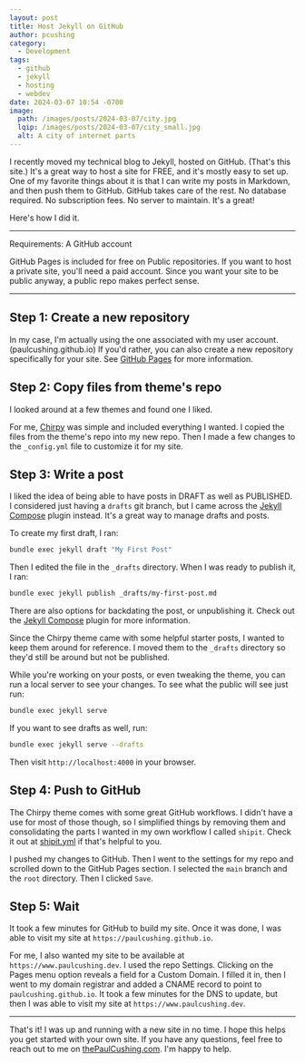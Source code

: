 ```yaml
---
layout: post
title: Host Jekyll on GitHub
author: pcushing
category:
  - Development
tags:
  - github
  - jekyll
  - hosting
  - webdev
date: 2024-03-07 10:54 -0700
image:
  path: /images/posts/2024-03-07/city.jpg
  lqip: /images/posts/2024-03-07/city_small.jpg
  alt: A city of internet parts
---
```


I recently moved my technical blog to Jekyll, hosted on GitHub. (That's this site.) It's a great way to host a site for FREE, and it's mostly easy to set up. One of my favorite things about it is that I can write my posts in Markdown, and then push them to GitHub. GitHub takes care of the rest. No database required. No subscription fees. No server to maintain. It's a great!

Here's how I did it.

---

Requirements: A GitHub account

GitHub Pages is included for free on Public repositories. If you want to host a private site, you'll need a paid account. Since you want your site to be public anyway, a public repo makes perfect sense.

---

## Step 1: Create a new repository

In my case, I'm actually using the one associated with my user account. (paulcushing.github.io) If you'd rather, you can also create a new repository specifically for your site. See [GitHub Pages](https://pages.github.com/) for more information.

## Step 2: Copy files from theme's repo

I looked around at a few themes and found one I liked.

For me, [Chirpy](https://github.com/cotes2020/jekyll-theme-chirpy) was simple and included everything I wanted. I copied the files from the theme's repo into my new repo. Then I made a few changes to the `_config.yml` file to customize it for my site.

## Step 3: Write a post

I liked the idea of being able to have posts in DRAFT as well as PUBLISHED. I considered just having a `drafts` git branch, but I came across the [Jekyll Compose](https://github.com/jekyll/jekyll-compose) plugin instead. It's a great way to manage drafts and posts.

To create my first draft, I ran:

```bash
bundle exec jekyll draft "My First Post"
```

Then I edited the file in the `_drafts` directory. When I was ready to publish it, I ran:

```bash
bundle exec jekyll publish _drafts/my-first-post.md
```

There are also options for backdating the post, or unpublishing it. Check out the [Jekyll Compose](https://github.com/jekyll/jekyll-compose) plugin for more information.

Since the Chirpy theme came with some helpful starter posts, I wanted to keep them around for reference. I moved them to the `_drafts` directory so they'd still be around but not be published.

While you're working on your posts, or even tweaking the theme, you can run a local server to see your changes. To see what the public will see just run:

```bash
bundle exec jekyll serve
```

If you want to see drafts as well, run:

```bash
bundle exec jekyll serve --drafts
```

Then visit `http://localhost:4000` in your browser.

## Step 4: Push to GitHub

The Chirpy theme comes with some great GitHub workflows. I didn't have a use for most of those though, so I simplified things by removing them and consolidating the parts I wanted in my own workflow I called `shipit`. Check it out at [shipit.yml](https://github.com/paulcushing/paulcushing.github.io/blob/main/.github/workflows/shipit.yml) if that's helpful to you.

I pushed my changes to GitHub. Then I went to the settings for my repo and scrolled down to the GitHub Pages section. I selected the `main` branch and the `root` directory. Then I clicked `Save`.

## Step 5: Wait

It took a few minutes for GitHub to build my site. Once it was done, I was able to visit my site at `https://paulcushing.github.io`.

For me, I also wanted my site to be available at `https://www.paulcushing.dev`. I used the repo Settings. Clicking on the Pages menu option reveals a field for a Custom Domain. I filled it in, then I went to my domain registrar and added a CNAME record to point to `paulcushing.github.io`. It took a few minutes for the DNS to update, but then I was able to visit my site at `https://www.paulcushing.dev`.

---

That's it! I was up and running with a new site in no time. I hope this helps you get started with your own site. If you have any questions, feel free to reach out to me on [thePaulCushing.com](https://thepaulcushing.com). I'm happy to help.
